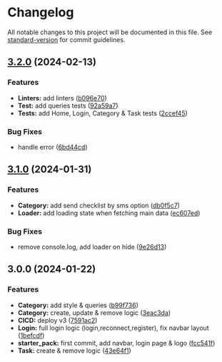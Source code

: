 # Changelog

All notable changes to this project will be documented in this file. See
[standard-version](https://github.com/conventional-changelog/standard-version)
for commit guidelines.

## [3.2.0](https://github.com/Zararthustra/checklist_front_v3/compare/v3.1.0...v3.2.0) (2024-02-13)

### Features

- **Linters:** add linters
  ([b096e70](https://github.com/Zararthustra/checklist_front_v3/commit/b096e70e8554b973288495a3254a88f859001915))
- **Test:** add queries tests
  ([92a59a7](https://github.com/Zararthustra/checklist_front_v3/commit/92a59a757b4eb45531b59314441df9f4c4e98143))
- **Tests:** add Home, Login, Category & Task tests
  ([2ccef45](https://github.com/Zararthustra/checklist_front_v3/commit/2ccef45bdedaa5047edd30be3da7ec417b111731))

### Bug Fixes

- handle error
  ([6bd44cd](https://github.com/Zararthustra/checklist_front_v3/commit/6bd44cd575b28ef7fe2475453f9d38f8825b1e0f))

## [3.1.0](https://github.com/Zararthustra/checklist_front_v3/compare/v3.0.0...v3.1.0) (2024-01-31)

### Features

- **Category:** add send checklist by sms option
  ([db0f5c7](https://github.com/Zararthustra/checklist_front_v3/commit/db0f5c74e5e7d6b1a27280f949e1e1e9b323326f))
- **Loader:** add loading state when fetching main data
  ([ec607ed](https://github.com/Zararthustra/checklist_front_v3/commit/ec607edd2ff60d4b6debb03819e5317e96084385))

### Bug Fixes

- remove console.log, add loader on hide
  ([9e26d13](https://github.com/Zararthustra/checklist_front_v3/commit/9e26d136fd4647b70c42f7a6576d941972c83498))

## 3.0.0 (2024-01-22)

### Features

- **Category:** add style & queries
  ([b99f736](https://github.com/Zararthustra/checklist_front_v3/commit/b99f736a9307ac9b11dfeb77f0438d204c2f21f7))
- **Category:** create, update & remove logic
  ([3eac3da](https://github.com/Zararthustra/checklist_front_v3/commit/3eac3da037f35553f7196d0544cb52f39d59e7ff))
- **CICD:** deploy v3
  ([7591ac2](https://github.com/Zararthustra/checklist_front_v3/commit/7591ac2be9d457d2ffbac289e879cefa1e30a1fc))
- **Login:** full login logic (login,reconnect,register), fix navbar layout
  ([1befcdf](https://github.com/Zararthustra/checklist_front_v3/commit/1befcdf37e8d9e0a1f4f4c3cfad9bc0596715093))
- **starter_pack:** first commit, add navbar, login page & logo
  ([fcc541f](https://github.com/Zararthustra/checklist_front_v3/commit/fcc541fcf6b4be9b18e44fb84ff823a1c6af653c))
- **Task:** create & remove logic
  ([43e64f1](https://github.com/Zararthustra/checklist_front_v3/commit/43e64f1d47555a96ba7a1863471ce0b177e853c3))
